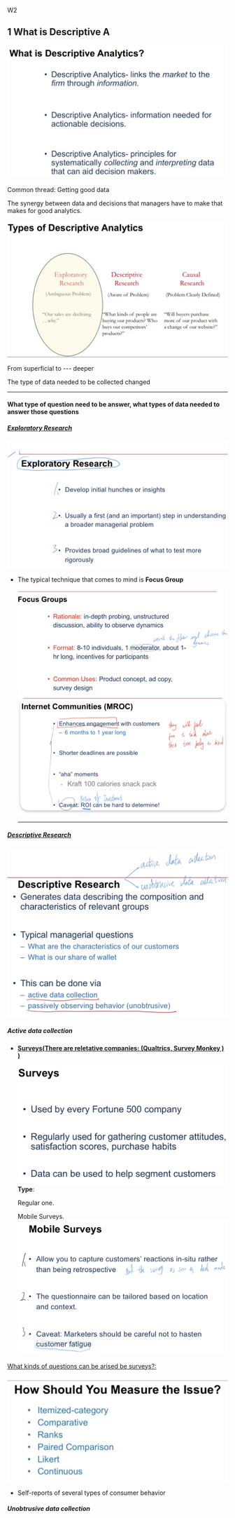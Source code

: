 W2

## 1 What is Descriptive A

<img src="./images/image-20230413183243896.png" alt="image-20230413183243896" style="zoom:50%;" />

Common thread: Getting good data

The synergy between data and decisions that managers have to make that makes for good analytics.

<img src="./images/image-20230413184735890.png" alt="image-20230413184735890" style="zoom:50%;" />

From superficial to --- deeper

The type of data needed to be collected changed

-------

#### What type of question need to be answer, what types of data needed to answer those questions

##### <u>Exploratory Research</u>

<img src="./images/image-20230414104645667.png" alt="image-20230414104645667" style="zoom:50%;" />

- The typical technique that comes to mind is **Focus Group**
  
  <img src="./images/image-20230414105618199.png" alt="image-20230414105618199" style="zoom:50%;" />
  
  <img src="./images/image-20230413185938008.png" alt="image-20230413185938008" style="zoom:50%;" />
  
  --------

##### <u>Descriptive Research</u>

<img src="./images/image-20230414113303097.png" alt="image-20230414113303097" style="zoom:50%;" />

##### Active data collection 

- <u>**Surveys(There are reletative companies: (Qualtrics, Survey Monkey ) )**</u>

  <img src="./images/image-20230414113737780.png" alt="image-20230414113737780" style="zoom:50%;" />**Type**:

  Regular one.

  Mobile Surveys.
  <img src="./images/image-20230414113951617.png" alt="image-20230414113951617" style="zoom:50%;" />

  

<u>What kinds of questions can be arised be surveys?:</u>

<img src="./images/image-20230414114608077.png" alt="image-20230414114608077" style="zoom:50%;" />  

- Self-reports of several types of consumer behavior



##### Unobtrusive data collection









